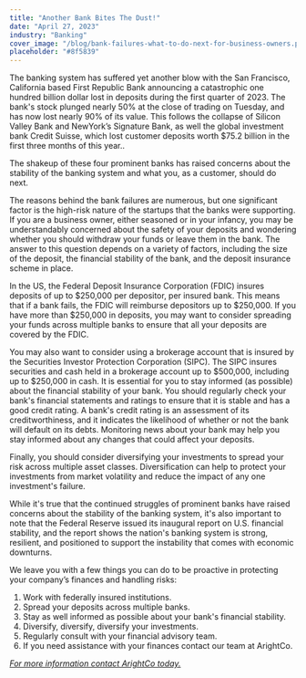 ```yaml
---
title: "Another Bank Bites The Dust!"
date: "April 27, 2023"
industry: "Banking"
cover_image: "/blog/bank-failures-what-to-do-next-for-business-owners.png"
placeholder: "#8f5839"
---
```


The banking system has suffered yet another blow with the San Francisco, California based First Republic Bank announcing a catastrophic one hundred billion dollar lost in deposits during the first quarter of 2023. The bank's stock plunged nearly 50% at the close of trading on Tuesday, and has now lost nearly 90% of its value. This follows the collapse of Silicon Valley Bank and NewYork’s Signature Bank, as well the global investment bank Credit Suisse, which lost customer deposits worth $75.2 billion in the first three months of this year..

The shakeup of these four prominent banks has raised concerns about the stability of the banking system and what you, as a customer, should do next.

The reasons behind the bank failures are numerous, but one significant factor is the high-risk nature of the startups that the banks were supporting. If you are a business owner, either seasoned or in your infancy, you may be understandably concerned about the safety of your deposits and wondering whether you should withdraw your funds or leave them in the bank. The answer to this question depends on a variety of factors, including the size of the deposit, the financial stability of the bank, and the deposit insurance scheme in place.

In the US, the Federal Deposit Insurance Corporation (FDIC) insures deposits of up to $250,000 per depositor, per insured bank. This means that if a bank fails, the FDIC will reimburse depositors up to $250,000. If you have more than $250,000 in deposits, you may want to consider spreading your funds across multiple banks to ensure that all your deposits are covered by the FDIC.

You may also want to consider using a brokerage account that is insured by the Securities Investor Protection Corporation (SIPC). The SIPC insures securities and cash held in a brokerage account up to $500,000, including up to $250,000 in cash.
It is essential for you to stay informed (as possible) about the financial stability of your bank. You should regularly check your bank's financial statements and ratings to ensure that it is stable and has a good credit rating. A bank's credit rating is an assessment of its creditworthiness, and it indicates the likelihood of whether or not the bank will default on its debts. Monitoring news about your bank may help you stay informed about any changes that could affect your deposits.

Finally, you should consider diversifying your investments to spread your risk across multiple asset classes. Diversification can help to protect your investments from market volatility and reduce the impact of any one investment's failure.

While it's true that the continued struggles of prominent banks have raised concerns about the stability of the banking system, it's also important to note that the Federal Reserve issued its inaugural report on U.S. financial stability, and the report shows the nation's banking system is strong, resilient, and positioned to support the instability that comes with economic downturns.

We leave you with a few things you can do to be proactive in protecting your company’s finances and handling risks:

1. Work with federally insured institutions.
2. Spread your deposits across multiple banks.
3. Stay as well informed as possible about your bank's financial stability.
4. Diversify, diversify, diversify your investments.
5. Regularly consult with your financial advisory team.
6. If you need assistance with your finances contact our team at ArightCo.

_[For more information contact ArightCo today.](https://www.arightco.com/contact-us)_
